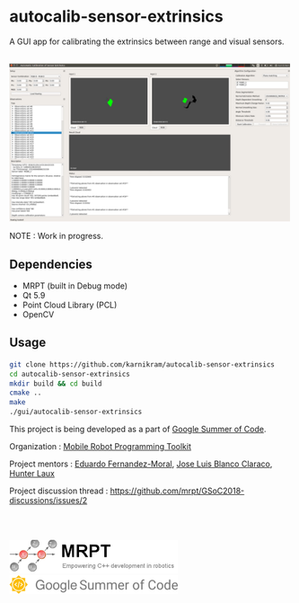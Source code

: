 # autocalib-sensor-extrinsics

A GUI app for calibrating the extrinsics between range and visual sensors.

<br>
<img src="doc/images/july-10.png" width = "500"/>
<br>

NOTE : Work in progress.

## Dependencies

* MRPT (built in Debug mode)
* Qt 5.9
* Point Cloud Library (PCL) 
* OpenCV

## Usage

```bash
git clone https://github.com/karnikram/autocalib-sensor-extrinsics
cd autocalib-sensor-extrinsics
mkdir build && cd build
cmake ..
make
./gui/autocalib-sensor-extrinsics
```

This project is being developed as a part of [Google Summer of Code](https://summerofcode.withgoogle.com/projects/#4592205176504320).

Organization : [Mobile Robot Programming Toolkit](https://github.com/mrpt/mrpt)

Project mentors : [Eduardo Fernandez-Moral](https://github.com/EduFdez), [Jose Luis Blanco Claraco](https://github.com/jlblancoc), [Hunter Laux](https://github.com/jolting)

Project discussion thread : <https://github.com/mrpt/GSoC2018-discussions/issues/2>

<br><br>

<p float="middle">
	<img src="doc/images/mrpt-logo.png" width="300"/>
	<img src="doc/images/gsoc-logo.png" width="300"/>
</p>
